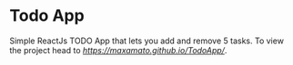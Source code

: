 # Todo App
Simple ReactJs TODO App that lets you add and remove 5 tasks.
To view the project head to *https://maxamato.github.io/TodoApp/*.